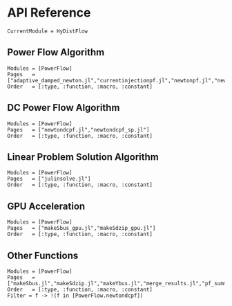 # API Reference

```@meta
CurrentModule = HyDistFlow
```

## Power Flow Algorithm
```@autodocs
Modules = [PowerFlow]
Pages   = ["adaptive_damped_newton.jl","currentinjectionpf.jl","newtonpf.jl","newtonpf_gpu.jl"]
Order   = [:type, :function, :macro, :constant]
```

## DC Power Flow Algorithm
```@autodocs
Modules = [PowerFlow]
Pages   = ["newtondcpf.jl","newtondcpf_sp.jl"]
Order   = [:type, :function, :macro, :constant]
```

## Linear Problem Solution Algorithm
```@autodocs
Modules = [PowerFlow]
Pages   = ["julinsolve.jl"]
Order   = [:type, :function, :macro, :constant]
```

## GPU Acceleration
```@autodocs
Modules = [PowerFlow]
Pages   = ["makeSbus_gpu.jl","makeSdzip_gpu.jl"]
Order   = [:type, :function, :macro, :constant]
```

## Other Functions
```@autodocs
Modules = [PowerFlow]
Pages   = ["makeSbus.jl","makeSdzip.jl","makeYbus.jl","merge_results.jl","pf_summary.jl","pfsoln.jl","process_result.jl","result_compare_etap.jl","rundcpf.jl","runhpf.jl","runpf.jl","runupf.jl","total_load.jl"]
Order   = [:type, :function, :macro, :constant]
Filter = f -> !(f in [PowerFlow.newtondcpf])
```
